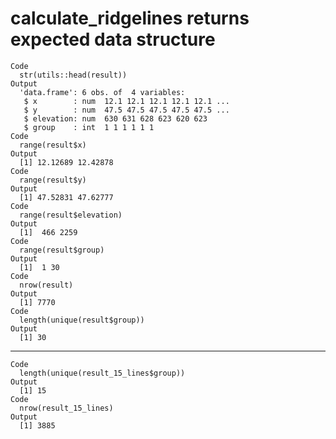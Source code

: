 # calculate_ridgelines returns expected data structure

    Code
      str(utils::head(result))
    Output
      'data.frame':	6 obs. of  4 variables:
       $ x        : num  12.1 12.1 12.1 12.1 12.1 ...
       $ y        : num  47.5 47.5 47.5 47.5 47.5 ...
       $ elevation: num  630 631 628 623 620 623
       $ group    : int  1 1 1 1 1 1
    Code
      range(result$x)
    Output
      [1] 12.12689 12.42878
    Code
      range(result$y)
    Output
      [1] 47.52831 47.62777
    Code
      range(result$elevation)
    Output
      [1]  466 2259
    Code
      range(result$group)
    Output
      [1]  1 30
    Code
      nrow(result)
    Output
      [1] 7770
    Code
      length(unique(result$group))
    Output
      [1] 30

---

    Code
      length(unique(result_15_lines$group))
    Output
      [1] 15
    Code
      nrow(result_15_lines)
    Output
      [1] 3885

